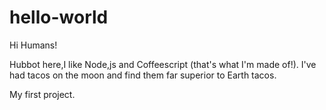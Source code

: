 # hello-world

Hi Humans!

Hubbot here,I like Node,js and Coffeescript (that's what I'm made of!).
I've had tacos on the moon and find them far superior to Earth tacos.

My first project.
